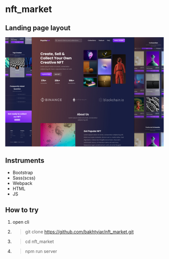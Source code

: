 # nft_market
## Landing page layout

![preview image](./github_preview.jpg)

## Instruments
- Bootstrap 
- Sass(scss) 
- Webpack 
- HTML
- JS

## How to try
1. open cli
2. > git clone https://github.com/bakhtyiar/nft_market.git
3. > cd nft_market
4. > npm run server